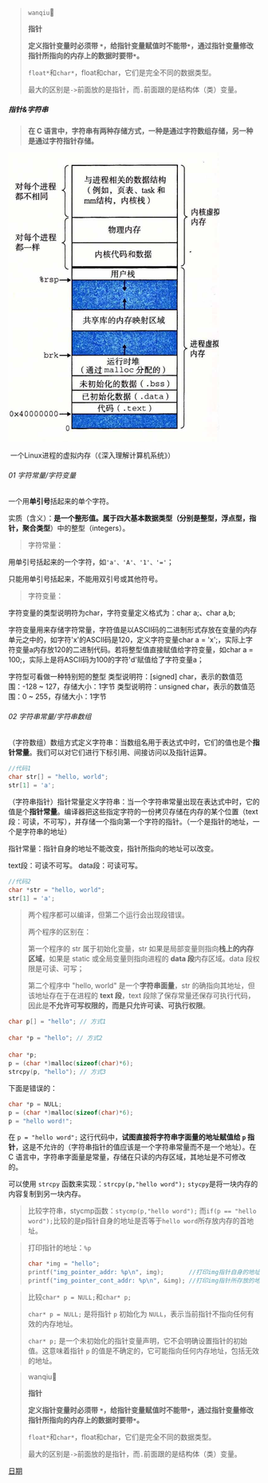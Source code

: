 > `wanqiu`:nail_care:
>
> **指针**
>
> **定义指针变量时必须带  `*`，给指针变量赋值时不能带`*`，通过指针变量修改指针所指向的内存上的数据时要带`*`。**
>
> `float*`和`char*`，float和char，它们是完全不同的数据类型。
>
> 最大的区别是`->`前面放的是指针，而`.`前面跟的是结构体（类）变量。
> 
##### 指针&字符串

> **在 C 语言中，字符串有两种存储方式，一种是通过字符数组存储，另一种是通过字符指针存储。**

![](imgs/Linux_VM.png)

​																							一个Linux进程的虚拟内存（《深入理解计算机系统》）

###### 01 字符常量/字符变量

一个用**单引号**括起来的单个字符。

实质（含义）：**是一个整形值。**属于四大基本数据类型（分别是**整型，浮点型，指针，聚合类型**）中的整型（integers）。

> 字符常量：

用单引号括起来的一个字符，如`'a'、'A'、'1'、'='`；

只能用单引号括起来，不能用双引号或其他符号。

> 字符变量：

字符变量的类型说明符为char，字符变量定义格式为：char a;、char a,b;

字符变量用来存储字符常量，字符值是以ASCII码的二进制形式存放在变量的内存单元之中的，如字符'x'的ASCII码是120，定义字符变量char a = 'x';，实际上字符变量a内存放120的二进制代码。若将整型值直接赋值给字符变量，如char a = 100;，实际上是将ASCII码为100的字符'd'赋值给了字符变量a；

字符型可看做一种特别短的整型
类型说明符：[signed] char，表示的数值范围：-128 ~ 127，存储大小：1字节
类型说明符：unsigned char，表示的数值范围：0 ~ 255，存储大小：1字节



###### 02 字符串常量/字符串数组

（字符数组）数组方式定义字符串：当数组名用于表达式中时，它们的值也是个**指针常量**。我们可以对它们进行下标引用、间接访问以及指针运算。

```c
//代码1
char str[] = "hello, world";
str[1] = 'a';
```

（字符串指针）指针常量定义字符串：当一个字符串常量出现在表达式中时，它的值是个**指针常量**。编译器把这些指定字符的一份拷贝存储在内存的某个位置（text段：可读，不可写），并存储一个指向第一个字符的指针。（一个是指针的地址，一个是字符串的地址）

指针常量：指针自身的地址不能改变，指针所指向的地址可以改变。

text段：可读不可写。  data段：可读可写。

```c 
//代码2
char *str = "hello, world";
str[1] = 'a';
```

> 两个程序都可以编译，但第二个运行会出现段错误。
>
> 两个程序的区别在：
>
> 第一个程序的 str 属于初始化变量，str 如果是局部变量则指向**栈上的内存区域**，如果是 static 或全局变量则指向进程的 **data 段**内存区域。data 段权限是可读、可写；
>
> 第二个程序中 "hello, world" 是一个**字符串面量**，str 的确指向其地址，但该地址存在于在进程的 **text 段**，text 段除了保存常量还保存可执行代码，因此是**不允许可写权限的，而是只允许可读、可执行权限**。

```c
char p[] = "hello"; // 方式1
 
char *p = "hello"; // 方式2

char *p;
p = (char *)malloc(sizeof(char)*6);
strcpy(p, "hello"); // 方式3
```

下面是错误的：

```c
char *p = NULL;
p = (char *)malloc(sizeof(char)*6);
p = "hello word!";
```

在 `p = "hello word";` 这行代码中，**试图直接将字符串字面量的地址赋值给 `p` 指针**，这是不允许的（字符串指针的值应该是一个字符串常量而不是一个地址）。在 C 语言中，字符串字面量是常量，存储在只读的内存区域，其地址是不可修改的。

可以使用 `strcpy` 函数来实现：`strcpy(p,"hello word");`  `stycpy`是将一块内存的内容复制到另一块内存。



> 比较字符串，stycmp函数：`stycmp(p,"hello word");`   而`if(p == "hello word");`比较的是p指针自身的地址是否等于`hello word`所存放内存的首地址。

> 打印指针的地址：`%p`
>
> ```c
> char *img = "hello";
> printf("img_pointer_addr: %p\n", img);       //打印img指针自身的地址
> printf("img_pointer_cont_addr: %p\n", &img); //打印img指针所存放的地址（所指向的地址）
> ```



> 比较`char* p = NULL;`和`char* p;`
>
> `char* p = NULL;` 是将指针 `p` 初始化为 `NULL`，表示当前指针不指向任何有效的内存地址。
>
> `char* p;` 是一个未初始化的指针变量声明，它不会明确设置指针的初始值。这意味着指针 `p` 的值是不确定的，它可能指向任何内存地址，包括无效的地址。



> wanqiu:nail_care:
>
> **指针**
>
> **定义指针变量时必须带  `*`，给指针变量赋值时不能带`*`，通过指针变量修改指针所指向的内存上的数据时要带`*`。**
>
> `float*`和`char*`，float和char，它们是完全不同的数据类型。
>
> 最大的区别是`->`前面放的是指针，而`.`前面跟的是结构体（类）变量。



[日期](2023.08.03)